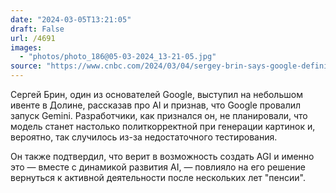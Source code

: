 ```yaml
---
date: "2024-03-05T13:21:05"
draft: False
url: /4691
images:
  - "photos/photo_186@05-03-2024_13-21-05.jpg"
source: "https://www.cnbc.com/2024/03/04/sergey-brin-says-google-definitely-messed-up-with-gemini-launch-.html"
---
```


Сергей Брин, один из основателей Google, выступил на небольшом ивенте в Долине, рассказав про AI и признав, что Google провалил запуск Gemini. Разработчики, как признался он, не планировали, что модель станет настолько политкорректной при генерации картинок и, вероятно, так случилось из-за недостаточного тестирования.

Он также подтвердил, что верит в возможность создать AGI и именно это — вместе с динамикой развития AI, — повлияло на его решение вернуться к активной деятельности после нескольких лет "пенсии".
